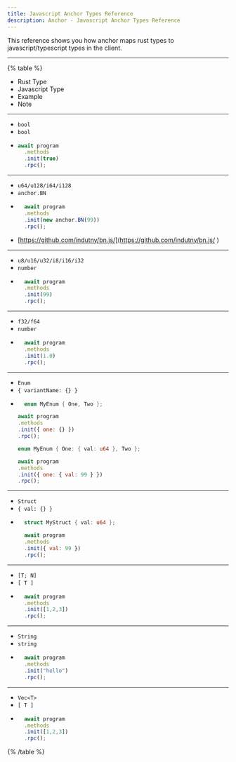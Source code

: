 ```yaml
---
title: Javascript Anchor Types Reference
description: Anchor - Javascript Anchor Types Reference
---
```


This reference shows you how anchor maps rust types to javascript/typescript types in the client.

---

{% table %}
* Rust Type
* Javascript Type
* Example
* Note
---
* `bool`
* `bool`
* ```javascript
  await program
    .methods
    .init(true)
    .rpc();
  ```
---
* `u64/u128/i64/i128`
* `anchor.BN`
* ```javascript
    await program
    .methods
    .init(new anchor.BN(99))
    .rpc();
    ```
* [https://github.com/indutny/bn.js/](https://github.com/indutny/bn.js/ )
---
* `u8/u16/u32/i8/i16/i32`
* `number`
* ```javascript
    await program
    .methods
    .init(99)
    .rpc();
    ```
---
* `f32/f64`
* `number`
* ```javascript
    await program
    .methods
    .init(1.0)
    .rpc();
    ```
---
* `Enum`
* `{ variantName: {} }`
*   ```rust
      enum MyEnum { One, Two };
    ```
    ```javascript
    await program
    .methods
    .init({ one: {} })
    .rpc();
    ```
    ```rust
    enum MyEnum { One: { val: u64 }, Two };
    ```
    ```javascript
    await program
    .methods
    .init({ one: { val: 99 } })
    .rpc();
    ```
---
* `Struct`
* `{ val: {} }`
* ```rust
    struct MyStruct { val: u64 };
    ```
  ```javascript
    await program
    .methods
    .init({ val: 99 })
    .rpc();
    ```
---
* `[T; N]`
* `[ T ]`
* ```javascript
    await program
    .methods
    .init([1,2,3])
    .rpc();
    ```
---
* `String`
* `string`
* ```javascript
    await program
    .methods
    .init("hello")
    .rpc();
    ```
---
* `Vec<T>`
* `[ T ]`
* ```javascript
    await program
    .methods
    .init([1,2,3])
    .rpc();
    ```
{% /table %}
